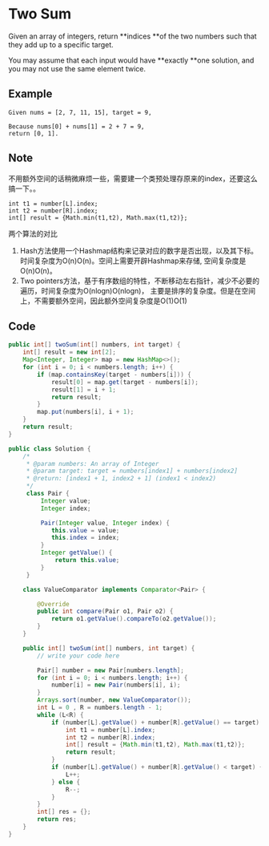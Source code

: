 # Two Sum

Given an array of integers, return **indices **of the two numbers such that they add up to a specific target.

You may assume that each input would have **exactly **one solution, and you may not use the same element twice.

## **Example**

```
Given nums = [2, 7, 11, 15], target = 9,

Because nums[0] + nums[1] = 2 + 7 = 9,
return [0, 1].
```

## Note

不用额外空间的话稍微麻烦一些，需要建一个类预处理存原来的index，还要这么搞一下。。

```
int t1 = number[L].index;
int t2 = number[R].index;
int[] result = {Math.min(t1,t2), Math.max(t1,t2)};
```

两个算法的对比

1. Hash方法使用一个Hashmap结构来记录对应的数字是否出现，以及其下标。时间复杂度为O(n)O(n)。空间上需要开辟Hashmap来存储, 空间复杂度是O(n)O(n)。
2. Two pointers方法，基于有序数组的特性，不断移动左右指针，减少不必要的遍历，时间复杂度为O(nlogn)O(nlogn)， 主要是排序的复杂度。但是在空间上，不需要额外空间，因此额外空间复杂度是O(1)O(1)

## Code

```java
public int[] twoSum(int[] numbers, int target) {
    int[] result = new int[2];
    Map<Integer, Integer> map = new HashMap<>();
    for (int i = 0; i < numbers.length; i++) {
        if (map.containsKey(target - numbers[i])) {
            result[0] = map.get(target - numbers[i]);
            result[1] = i + 1;
            return result;
        }
        map.put(numbers[i], i + 1);
    }
    return result;
}
```

```java
public class Solution {
    /*
     * @param numbers: An array of Integer
     * @param target: target = numbers[index1] + numbers[index2]
     * @return: [index1 + 1, index2 + 1] (index1 < index2)
     */
     class Pair {
         Integer value;
         Integer index;

         Pair(Integer value, Integer index) {
            this.value = value;
            this.index = index;
         }
         Integer getValue() {
             return this.value;
         }
     }

    class ValueComparator implements Comparator<Pair> {    

        @Override    
        public int compare(Pair o1, Pair o2) {    
            return o1.getValue().compareTo(o2.getValue());      
        }
    }

    public int[] twoSum(int[] numbers, int target) {
        // write your code here

        Pair[] number = new Pair[numbers.length];
        for (int i = 0; i < numbers.length; i++) {
            number[i] = new Pair(numbers[i], i);
        }
        Arrays.sort(number, new ValueComparator());
        int L = 0 , R = numbers.length - 1;
        while (L<R) {
            if (number[L].getValue() + number[R].getValue() == target) {
                int t1 = number[L].index;
                int t2 = number[R].index;
                int[] result = {Math.min(t1,t2), Math.max(t1,t2)};
                return result;
            }
            if (number[L].getValue() + number[R].getValue() < target) {
                L++;
            } else {
                R--;
            }
        }
        int[] res = {};
        return res;
    }
}
```

